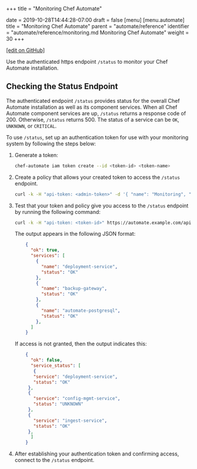 +++
title = "Monitoring Chef Automate"

date = 2019-10-28T14:44:28-07:00
draft = false
[menu]
  [menu.automate]
    title = "Monitoring Chef Automate"
    parent = "automate/reference"
    identifier = "automate/reference/monitoring.md Monitoring Chef Automate"
    weight = 30
+++

[\[edit on GitHub\]](https://github.com/chef/automate/blob/master/components/docs-chef-io/content/automate/monitoring.md)

Use the authenticated https endpoint `/status` to monitor your Chef Automate installation.

## Checking the Status Endpoint

The authenticated endpoint `/status` provides status for the overall Chef Automate installation as well as its component services.
When all Chef Automate component services are up, `/status` returns a response code of 200.
Otherwise, `/status` returns 500. The status of a service can be `OK`, `UNKNOWN`, or `CRITICAL`.

To use `/status`, set up an authentication token for use with your monitoring system by following the steps below:

1. Generate a token:

    ```bash
    chef-automate iam token create --id <token-id> <token-name>
    ```

1. Create a policy that allows your created token to access the `/status` endpoint.

    ```bash
    curl -k -H "api-token: <admin-token>" -d '{ "name": "Monitoring", "id": "monitoring", "members": [ "token:<token-id>" ], "statements": [ { "effect": "ALLOW", "actions": [ "system:status:get" ], "projects": [ "*" ] } ] }' -X POST https://automate.example.com/apis/iam/v2/policies?pretty
    ```

1. Test that your token and policy give you access to the `/status` endpoint by running the following command:

    ```bash
    curl -k -H "api-token: <token-id>" https://automate.example.com/api/v0/status?pretty
    ```

   The output appears in the following JSON format:

   ```json
       {
         "ok": true,
         "services": [
           {
             "name": "deployment-service",
             "status": "OK"
           },
           {
             "name": "backup-gateway",
             "status": "OK"
           },
           {
             "name": "automate-postgresql",
             "status": "OK"
           },
         ]
       }
   ```

   If access is not granted, then the output indicates this:

   ```json
       {
         "ok": false,
         "service_status": [
          {
          "service": "deployment-service",
          "status": "OK"
        },  
        {
          "service": "config-mgmt-service",
          "status": "UNKNOWN"
        },
        {
          "service": "ingest-service",
          "status": "OK"
        },
         ]
       }
   ```

1. After establishing your authentication token and confirming access, connect to the `/status` endpoint.
